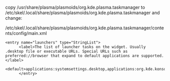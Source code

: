 copy /usr/share/plasma/plasmoids/org.kde.plasma.taskmanager to
/etc/skel/.local/share/plasma/plasmoids/org.kde.plasma.taskmanager
and change:

/etc/skel/.local/share/plasma/plasmoids/org.kde.plasma.taskmanager/contents/config/main.xml


```
<entry name="launchers" type="StringList">
      <label>The list of launcher tasks on the widget. Usually .desktop file or executable URLs. Special URLs such as preferred://browser that expand to default applications are supported.</label>
      <default>applications:systemsettings.desktop,applications:org.kde.konsole.desktop,preferred://filemanager,preferred://browser</default>
      </entry>
```
